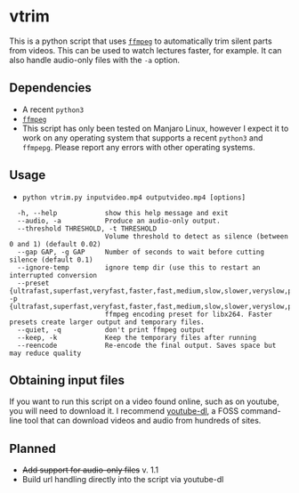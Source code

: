 # vtrim
This is a python script that uses [`ffmpeg`](https://github.com/FFmpeg/FFmpeg) to automatically trim silent parts from videos. This can be used to watch lectures faster, for example. It can also handle audio-only files with the `-a` option.

## Dependencies
* A recent `python3`
* [`ffmpeg`](https://github.com/FFmpeg/FFmpeg)
* This script has only been tested on Manjaro Linux, however I expect it to work on any operating system that supports a recent `python3` and `ffmpepg`. Please report any errors with other operating systems.

## Usage
* `python vtrim.py inputvideo.mp4 outputvideo.mp4 [options]`
```
  -h, --help            show this help message and exit
  --audio, -a           Produce an audio-only output.
  --threshold THRESHOLD, -t THRESHOLD
                        Volume threshold to detect as silence (between 0 and 1) (default 0.02)
  --gap GAP, -g GAP     Number of seconds to wait before cutting silence (default 0.1)
  --ignore-temp         ignore temp dir (use this to restart an interrupted conversion
  --preset {ultrafast,superfast,veryfast,faster,fast,medium,slow,slower,veryslow,placebo}, -p {ultrafast,superfast,veryfast,faster,fast,medium,slow,slower,veryslow,placebo}
                        ffmpeg encoding preset for libx264. Faster presets create larger output and temporary files.
  --quiet, -q           don't print ffmpeg output
  --keep, -k            Keep the temporary files after running
  --reencode            Re-encode the final output. Saves space but may reduce quality
```

## Obtaining input files
If you want to run this script on a video found online, such as on youtube, you will need to download it. I recommend [youtube-dl](https://github.com/ytdl-org/youtube-dl), a FOSS command-line tool that can download videos and audio from hundreds of sites.

## Planned
* ~~Add support for audio-only files~~ v. 1.1
* Build url handling directly into the script via youtube-dl

